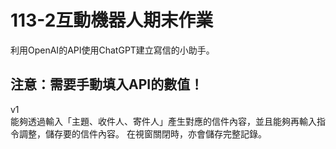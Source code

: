 # 113-2互動機器人期末作業
利用OpenAI的API使用ChatGPT建立寫信的小助手。

注意：需要手動填入API的數值！
----
v1  
能夠透過輸入「主題、收件人、寄件人」產生對應的信件內容，並且能夠再輸入指令調整，儲存要的信件內容。
在視窗關閉時，亦會儲存完整記錄。

